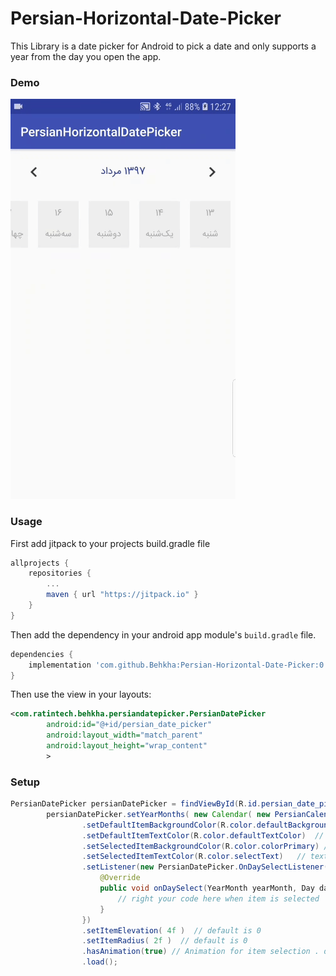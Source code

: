 # Persian-Horizontal-Date-Picker
This Library is a date picker for Android to pick a date and only supports a year from the day you open the app.

### Demo
![persian_horizontal-date-picker](https://github.com/Behkha/Persian-Horizontal-Date-Picker/blob/master/demo.gif)

### Usage
First add jitpack to your projects build.gradle file

```gradle
allprojects {
   	repositories {
   		...
   		maven { url "https://jitpack.io" }
   	}
}
```

Then add the dependency in your android app module's `build.gradle` file.

```gradle
dependencies {
    implementation 'com.github.Behkha:Persian-Horizontal-Date-Picker:0.1.1'
}
```

Then use the view in your layouts:

```xml
<com.ratintech.behkha.persiandatepicker.PersianDatePicker
        android:id="@+id/persian_date_picker"
        android:layout_width="match_parent"
        android:layout_height="wrap_content"
        >
```


### Setup

``` java
PersianDatePicker persianDatePicker = findViewById(R.id.persian_date_picker);
        persianDatePicker.setYearMonths( new Calendar( new PersianCalendar().getPersianLongDate()).getYearMonths() )
                .setDefaultItemBackgroundColor(R.color.defaultBackgroundColor)  // background color of non-selected item
                .setDefaultItemTextColor(R.color.defaultTextColor)  // text color of non-selected item
                .setSelectedItemBackgroundColor(R.color.colorPrimary) // background color of selected item
                .setSelectedItemTextColor(R.color.selectText)   // text color of selected item
                .setListener(new PersianDatePicker.OnDaySelectListener() {
                    @Override
                    public void onDaySelect(YearMonth yearMonth, Day day) {
                        // right your code here when item is selected 
                    }
                })
                .setItemElevation( 4f )  // default is 0
                .setItemRadius( 2f )  // default is 0
                .hasAnimation(true) // Animation for item selection . default is false 
                .load();
```
